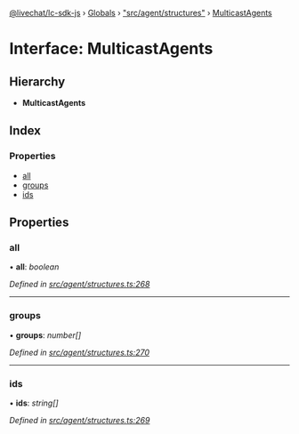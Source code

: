 [@livechat/lc-sdk-js](../README.md) › [Globals](../globals.md) › ["src/agent/structures"](../modules/_src_agent_structures_.md) › [MulticastAgents](_src_agent_structures_.multicastagents.md)

# Interface: MulticastAgents

## Hierarchy

* **MulticastAgents**

## Index

### Properties

* [all](_src_agent_structures_.multicastagents.md#all)
* [groups](_src_agent_structures_.multicastagents.md#groups)
* [ids](_src_agent_structures_.multicastagents.md#ids)

## Properties

###  all

• **all**: *boolean*

*Defined in [src/agent/structures.ts:268](https://github.com/livechat/lc-sdk-js/blob/de56f05/src/agent/structures.ts#L268)*

___

###  groups

• **groups**: *number[]*

*Defined in [src/agent/structures.ts:270](https://github.com/livechat/lc-sdk-js/blob/de56f05/src/agent/structures.ts#L270)*

___

###  ids

• **ids**: *string[]*

*Defined in [src/agent/structures.ts:269](https://github.com/livechat/lc-sdk-js/blob/de56f05/src/agent/structures.ts#L269)*
